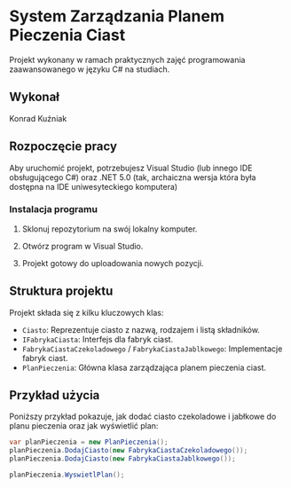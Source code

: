 # System Zarządzania Planem Pieczenia Ciast 

Projekt wykonany w ramach praktycznych zajęć programowania zaawansowanego w języku C# na studiach. 

## Wykonał

Konrad Kuźniak

## Rozpoczęcie pracy

Aby uruchomić projekt, potrzebujesz Visual Studio (lub innego IDE obsługującego C#) oraz .NET 5.0 (tak, archaiczna wersja która była dostępna na IDE uniwesyteckiego komputera)

### Instalacja programu

1. Sklonuj repozytorium na swój lokalny komputer.
   
2. Otwórz program w Visual Studio.

3. Projekt gotowy do uploadowania nowych pozycji.

## Struktura projektu

Projekt składa się z kilku kluczowych klas:

- `Ciasto`: Reprezentuje ciasto z nazwą, rodzajem i listą składników.
- `IFabrykaCiasta`: Interfejs dla fabryk ciast.
- `FabrykaCiastaCzekoladowego` / `FabrykaCiastaJablkowego`: Implementacje fabryk ciast.
- `PlanPieczenia`: Główna klasa zarządzająca planem pieczenia ciast.

## Przykład użycia

Poniższy przykład pokazuje, jak dodać ciasto czekoladowe i jabłkowe do planu pieczenia oraz jak wyświetlić plan:

```csharp
var planPieczenia = new PlanPieczenia();
planPieczenia.DodajCiasto(new FabrykaCiastaCzekoladowego());
planPieczenia.DodajCiasto(new FabrykaCiastaJablkowego());

planPieczenia.WyswietlPlan();



